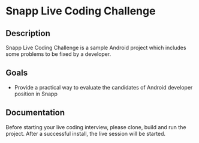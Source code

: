 # Snapp Live Coding Challenge

## Description

Snapp Live Coding Challenge is a sample Android project which includes some problems to be fixed by
a developer.

## Goals

* Provide a practical way to evaluate the candidates of Android developer position in Snapp

## Documentation

Before starting your live coding interview, please clone, build and run the project. After a
successful install, the live session will be started.